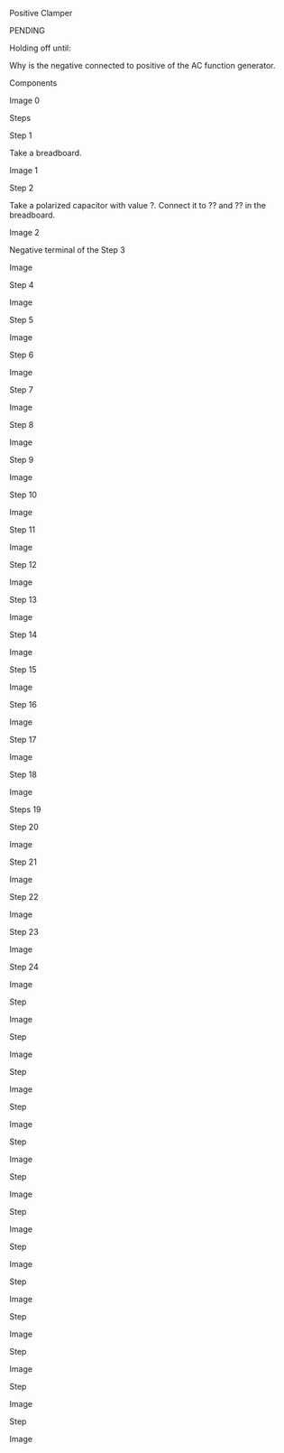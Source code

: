 Positive Clamper

PENDING

Holding off until:

Why is the negative connected to positive of the AC function generator.

Components

Image 0

Steps

Step 1

Take a breadboard.

Image 1

Step 2

Take a polarized capacitor with value ?. Connect it to ?? and ?? in the breadboard.

Image 2

Negative terminal of the
Step 3



Image

Step 4


Image

Step 5


Image

Step 6


Image

Step 7


Image

Step 8


Image

Step 9


Image

Step 10


Image

Step 11


Image

Step 12


Image

Step 13


Image

Step 14


Image

Step 15


Image

Step 16


Image

Step 17

Image

Step 18

Image

Steps 19

Step 20

Image

Step 21


Image

Step 22


Image

Step 23


Image

Step 24

Image

Step

Image

Step

Image

Step

Image

Step

Image

Step

Image

Step

Image

Step

Image

Step

Image

Step

Image

Step

Image

Step

Image

Step

Image

Step

Image